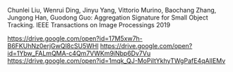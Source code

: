 Chunlei Liu, Wenrui Ding, Jinyu Yang, Vittorio Murino, Baochang Zhang, Jungong Han, Guodong Guo:
Aggregation Signature for Small Object Tracking. IEEE Transactions on Image Processings 2019

https://drive.google.com/open?id=17M5xw7h-B6FKUhNz0erjGwQl8cSU5WHl
https://drive.google.com/open?id=1Ybw_FALmQMA-c4Qm7VWKm9iNbp6Dv7Vu
https://drive.google.com/open?id=1mqk_QJ-MoPiItYkhyTWgPafE4qAlIEMv
